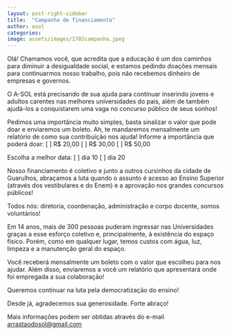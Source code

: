 ```yaml
---
layout: post-right-sidebar
title:  "Campanha de financiamento"
author: asol
categories: 
image: assets/images/1702campanha.jpeg
---
```

Olá! Chamamos você, que acredita que a educação é um dos caminhos para diminuir a desigualdade social, e estamos pedindo doações mensais para continuarmos nosso trabalho, pois não recebemos dinheiro de empresas e governos.

O A-SOL está precisando de sua ajuda para continuar inserindo jovens e adultos carentes nas melhores universidades do país, além de também ajudá-los a conquistarem uma vaga no concurso público de seus sonhos!

Pedimos uma importância muito simples, basta sinalizar o valor que pode doar e enviaremos um boleto. Ah, te mandaremos mensalmente um relatório de como sua contribuição nos ajuda!
Informe a importância que poderá doar:
[ ] R$ 20,00
[ ] R$ 30,00
[ ] R$ 50,00

Escolha a melhor data:
[ ] dia 10
[ ] dia 20

Nosso financiamento é coletivo e junto a outros cursinhos da cidade de Guarulhos, abraçamos a luta quando o assunto é acesso ao Ensino Superior (através dos vestibulares e do Enem) e a aprovação nos grandes concursos públicos!

Todos nós: diretoria, coordenação, administração e corpo docente, somos voluntários!

Em 14 anos, mais de 300 pessoas puderam ingressar nas Universidades graças a esse esforço coletivo e, principalmente, à existência do espaço físico. Porém, como em qualquer lugar, temos custos com água, luz, limpeza e a manutenção geral do espaço.

Você receberá mensalmente um boleto com o valor que escolheu para nos ajudar. Além disso, enviaremos a você um relatório que apresentará onde foi empregada a sua colaboração!

Queremos continuar na luta pela democratização do ensino!

Desde já, agradecemos sua generosidade.
Forte abraço!

Mais informações podem ser obtidas através do e-mail arrastaodosol@gmail.com

